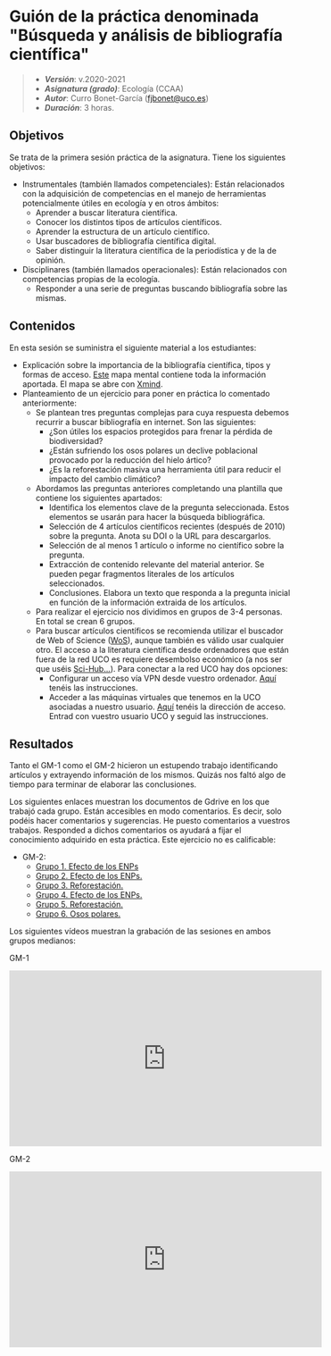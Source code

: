 # Guión de la práctica denominada "Búsqueda y análisis de bibliografía científica"


> + **_Versión_**: v.2020-2021
> + **_Asignatura (grado)_**: Ecología (CCAA)
> + **_Autor_**: Curro Bonet-García (fjbonet@uco.es)
> + **_Duración_**:  3 horas.



## Objetivos 

Se trata de la primera sesión práctica de la asignatura. Tiene los siguientes objetivos:

+ Instrumentales (también llamados competenciales): Están relacionados con la adquisición de competencias en el manejo de herramientas potencialmente útiles en ecología y en otros ámbitos:
   + Aprender a buscar literatura científica.
   + Conocer los distintos tipos de artículos científicos.
   + Aprender la estructura de un artículo científico.
   + Usar buscadores de bibliografía científica digital.
   + Saber distinguir la literatura científica de la periodística y de la de opinión. 
+ Disciplinares (también llamados operacionales): Están relacionados con competencias propias de la ecología.
   + Responder a una serie de preguntas buscando bibliografía sobre las mismas.

 ## Contenidos
En esta sesión se suministra el siguiente material a los estudiantes:
+ Explicación sobre la importancia de la bibliografía científica, tipos y formas de acceso. [Este](https://github.com/aprendiendo-cosas/P_biblio_ecologia_ccaa/raw/main/busqueda_bibliografia.xmind) mapa mental contiene toda la información aportada. El mapa se abre con [Xmind](https://www.xmind.net/). 
+ Planteamiento de un ejercicio para poner en práctica lo comentado anteriormente:
  + Se plantean tres preguntas complejas para cuya respuesta debemos recurrir a buscar bibliografía en internet. Son las siguientes:
    + ¿Son útiles los espacios protegidos para frenar la pérdida de biodiversidad?
    + ¿Están sufriendo los osos polares un declive poblacional provocado por la reducción del hielo ártico?
    + ¿Es la reforestación masiva una herramienta útil para reducir el impacto del cambio climático?
  + Abordamos las preguntas anteriores completando una plantilla que contiene los siguientes apartados:
    + Identifica los elementos clave de la pregunta seleccionada. Estos elementos se usarán para hacer la búsqueda bibliográfica. 
    + Selección de 4 artículos científicos recientes (después de 2010) sobre la pregunta. Anota su DOI o la URL para descargarlos.
    + Selección de al menos 1 artículo o informe no científico sobre la pregunta.
    + Extracción de contenido relevante del material anterior. Se pueden pegar fragmentos literales de los artículos seleccionados.
    + Conclusiones. Elabora un texto que responda a la pregunta inicial en función de la información extraida de los artículos.
  + Para realizar el ejercicio nos dividimos en grupos de 3-4 personas. En total se crean 6 grupos.
  + Para buscar artículos científicos se recomienda utilizar el buscador de Web of Science ([WoS](https://login.webofknowledge.com/)), aunque también es válido usar cualquier otro. El acceso a la literatura científica desde ordenadores que están fuera de la red UCO es requiere desembolso económico (a nos ser que uséis [Sci-Hub...](https://es.wikipedia.org/wiki/Sci-Hub)). Para conectar a la red UCO hay dos opciones:
    + Configurar un acceso vía VPN desde vuestro ordenador. [Aquí](http://www.uco.es/servicios/informatica/conexion-externa-con-openvpn) tenéis las instrucciones.
    + Acceder a las máquinas virtuales que tenemos en la UCO asociadas a nuestro usuario. [Aquí](https://citrix.uco.es/) tenéis la dirección de acceso. Entrad con vuestro usuario UCO y seguid las instrucciones.



## Resultados

Tanto el GM-1 como el GM-2 hicieron un estupendo trabajo identificando artículos y extrayendo información de los mismos. Quizás nos faltó algo de tiempo para terminar de elaborar las conclusiones. 

Los siguientes enlaces muestran los documentos de Gdrive en los que trabajó cada grupo. Están accesibles en modo comentarios. Es decir, solo podéis hacer comentarios y sugerencias. He puesto comentarios a vuestros trabajos. Responded a dichos comentarios os ayudará a fijar el conocimiento adquirido en esta práctica. Este ejercicio no es calificable:

+ GM-2:
  + [Grupo 1. Efecto de los ENPs](https://docs.google.com/document/d/1xiliC4htYuamxOhpQMXbP1ayRFIqkN-BlQRpCCw9Upo/edit?usp=sharing)
  + [Grupo 2. Efecto de los ENPs.](https://docs.google.com/document/d/1NiJ6QjzMIIzj0vml4Jpoki9DHD2MFA4UcWUW7ghrfY8/edit?usp=sharing)
  + [Grupo 3. Reforestación.](https://docs.google.com/document/d/1ccDEvgsbyi_q6Ed2EfqciEh_khnyPhgBMloaCZ3OFjw/edit?usp=sharing)
  + [Grupo 4. Efecto de los ENPs.](https://docs.google.com/document/d/1ftOJ--uBHKMUtN5Atih2czQ-4i545YTVON9ncCyhYow/edit?usp=sharing)
  + [Grupo 5. Reforestación.](https://docs.google.com/document/d/1Z_tsZ9TQa8WyCCZ6VdutYkYN98SZ8Nf0to9KUgecVTs/edit?usp=sharing)
  + [Grupo 6. Osos polares.](https://docs.google.com/document/d/12_eFHlxGXf6lKZScRWrg54a-IDiQqFF2oddQFVPqB14/edit?usp=sharing)



Los siguientes vídeos muestran la grabación de las sesiones en ambos grupos medianos:

GM-1

<iframe width="560" height="315" src="https://www.youtube.com/embed/cplU5RO109k" frameborder="0" allow="accelerometer; autoplay; clipboard-write; encrypted-media; gyroscope; picture-in-picture" allowfullscreen></iframe>


GM-2

<iframe width="560" height="315" src="https://www.youtube.com/embed/lSsk_BepraI" frameborder="0" allow="accelerometer; autoplay; clipboard-write; encrypted-media; gyroscope; picture-in-picture" allowfullscreen></iframe>